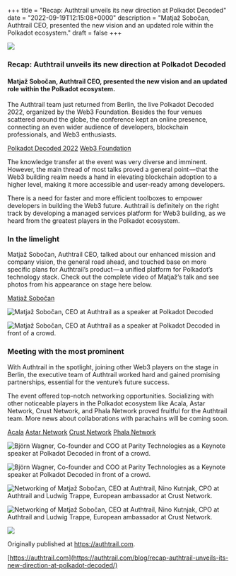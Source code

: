 +++
title = "Recap: Authtrail unveils its new direction at Polkadot Decoded"
date = "2022-09-19T12:15:08+0000"
description = "Matjaž Sobočan, Authtrail CEO, presented the new vision and an updated role within the Polkadot ecosystem."
draft = false
+++

![](/images/1b46e3ec3b0517cb044c2633d7c1787d.png)


### Recap: Authtrail unveils its new direction at Polkadot Decoded


#### Matjaž Sobočan, Authtrail CEO, presented the new vision and an updated role within the Polkadot ecosystem.


The Authtrail team just returned from Berlin, the live Polkadot Decoded 2022, organized by the Web3 Foundation. Besides the four venues scattered around the globe, the conference kept an online presence, connecting an even wider audience of developers, blockchain professionals, and Web3 enthusiasts.

[Polkadot Decoded 2022](https://decoded.polkadot.network/)
[Web3 Foundation](https://web3.foundation/)

The knowledge transfer at the event was very diverse and imminent. However, the main thread of most talks proved a general point — that the Web3 building realm needs a hand in elevating blockchain adoption to a higher level, making it more accessible and user-ready among developers.


There is a need for faster and more efficient toolboxes to empower developers in building the Web3 future. Authtrail is definitely on the right track by developing a managed services platform for Web3 building, as we heard from the greatest players in the Polkadot ecosystem.


### In the limelight


Matjaž Sobočan, Authtrail CEO, talked about our enhanced mission and company vision, the general road ahead, and touched base on more specific plans for Authtrail’s product — a unified platform for Polkadot’s technology stack. Check out the complete video of Matjaž’s talk and see photos from his appearance on stage here below.

[Matjaž Sobočan](https://at.linkedin.com/in/matjazsobocan)

![Matjaž Sobočan, CEO at Authtrail as a speaker at Polkadot Decoded](/images/2f00ed8c19af1085a27a07bc8cf81d47.png)


![Matjaž Sobočan, CEO at Authtrail as a speaker at Polkadot Decoded in front of a crowd.](/images/6efb208cf783c30398cc7fde14fa5458.jpeg)


### Meeting with the most prominent


With Authtrail in the spotlight, joining other Web3 players on the stage in Berlin, the executive team of Authtrail worked hard and gained promising partnerships, essential for the venture’s future success.


The event offered top-notch networking opportunities. Socializing with other noticeable players in the Polkadot ecosystem like Acala, Astar Network, Crust Network, and Phala Network proved fruitful for the Authtrail team. More news about collaborations with parachains will be coming soon.

[Acala](https://acala.network/)
[Astar Network](https://astar.network/)
[Crust Network](https://crust.network/)
[Phala Network](https://www.phala.network/)

![Björn Wagner, Co-founder and COO at Parity Technologies as a Keynote speaker at Polkadot Decoded in front of a crowd.](/images/406201debe4a79d3ad6f5956df8c9b2d.jpeg)


![Björn Wagner, Co-founder and COO at Parity Technologies as a Keynote speaker at Polkadot Decoded in front of a crowd.](/images/406201debe4a79d3ad6f5956df8c9b2d.jpeg)


![Networking of Matjaž Sobočan, CEO at Authtrail, Nino Kutnjak, CPO at Authtrail and Ludwig Trappe, European ambassador at Crust Network.](/images/21000b2e744e7a364107eef9d55b4dca.jpeg)


![Networking of Matjaž Sobočan, CEO at Authtrail, Nino Kutnjak, CPO at Authtrail and Ludwig Trappe, European ambassador at Crust Network.](/images/21000b2e744e7a364107eef9d55b4dca.jpeg)


![](/images/1298a7299dcf2c23ec48128279a4613a.png)


Originally published at https://authtrail.com.

[https://authtrail.com](https://authtrail.com/blog/recap-authtrail-unveils-its-new-direction-at-polkadot-decoded/)
